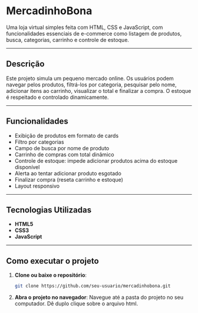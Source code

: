 # MercadinhoBona

Uma loja virtual simples feita com HTML, CSS e JavaScript, com funcionalidades essenciais de e-commerce como listagem de produtos, busca, categorias, carrinho e controle de estoque.

---

## Descrição

Este projeto simula um pequeno mercado online. Os usuários podem navegar pelos produtos, filtrá-los por categoria, pesquisar pelo nome, adicionar itens ao carrinho, visualizar o total e finalizar a compra. O estoque é respeitado e controlado dinamicamente.

---

## Funcionalidades

- Exibição de produtos em formato de cards  
- Filtro por categorias  
- Campo de busca por nome de produto  
- Carrinho de compras com total dinâmico  
- Controle de estoque: impede adicionar produtos acima do estoque disponível  
- Alerta ao tentar adicionar produto esgotado  
- Finalizar compra (reseta carrinho e estoque)  
- Layout responsivo  

---

## Tecnologias Utilizadas

- **HTML5**  
- **CSS3**  
- **JavaScript**

---

## Como executar o projeto

1. **Clone ou baixe o repositório**:
   ```bash
   git clone https://github.com/seu-usuario/mercadinhobona.git

2. **Abra o projeto no navegador**:
    Navegue até a pasta do projeto no seu computador.
    Dê duplo clique sobre o arquivo html.
    
